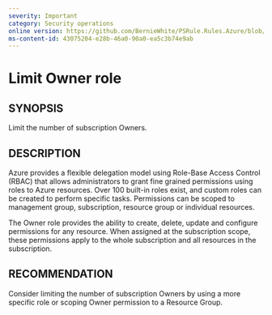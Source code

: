 ```yaml
---
severity: Important
category: Security operations
online version: https://github.com/BernieWhite/PSRule.Rules.Azure/blob/master/docs/rules/en-US/Azure.Subscription.LimitOwner.md
ms-content-id: 43075204-e28b-46a0-90a0-ea5c3b74e9ab
---
```


# Limit Owner role

## SYNOPSIS

Limit the number of subscription Owners.

## DESCRIPTION

Azure provides a flexible delegation model using Role-Base Access Control (RBAC) that allows administrators to grant fine grained permissions using roles to Azure resources. Over 100 built-in roles exist, and custom roles can be created to perform specific tasks. Permissions can be scoped to management group, subscription, resource group or individual resources.

The Owner role provides the ability to create, delete, update and configure permissions for any resource. When assigned at the subscription scope, these permissions apply to the whole subscription and all resources in the subscription.

## RECOMMENDATION

Consider limiting the number of subscription Owners by using a more specific role or scoping Owner permission to a Resource Group.
